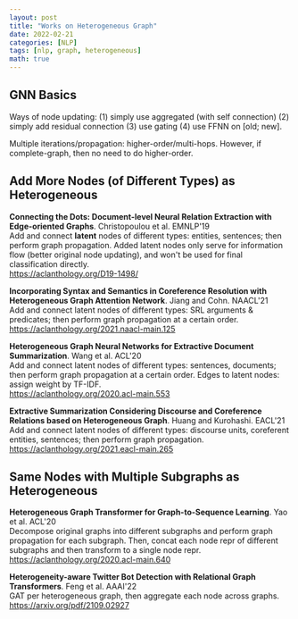 ```yaml
---
layout: post
title: "Works on Heterogeneous Graph"
date: 2022-02-21
categories: [NLP]
tags: [nlp, graph, heterogeneous]
math: true
---
```


## GNN Basics

Ways of node updating: (1) simply use aggregated (with self connection) (2) simply add residual connection (3) use
gating (4) use FFNN on [old; new].

Multiple iterations/propagation: higher-order/multi-hops. However, if complete-graph, then no need to do higher-order.

## Add More Nodes (of Different Types) as Heterogeneous

**Connecting the Dots: Document-level Neural Relation Extraction with Edge-oriented Graphs**. Christopoulou et al. EMNLP'19\
Add and connect **latent** nodes of different types: entities, sentences; then perform graph propagation. Added latent nodes only serve for information flow (better original node updating), and won't be used for final classification directly.\
<https://aclanthology.org/D19-1498/>

**Incorporating Syntax and Semantics in Coreference Resolution with Heterogeneous Graph Attention Network**. Jiang and Cohn.
NAACL'21\
Add and connect latent nodes of different types: SRL arguments & predicates; then perform graph propagation at a certain order.\
<https://aclanthology.org/2021.naacl-main.125>

**Heterogeneous Graph Neural Networks for Extractive Document Summarization**. Wang et al. ACL'20\
Add and connect latent nodes of different types: sentences, documents; then perform graph propagation at a certain order. Edges to latent nodes: assign weight by TF-IDF.\
<https://aclanthology.org/2020.acl-main.553>

**Extractive Summarization Considering Discourse and Coreference Relations based on Heterogeneous Graph**. Huang and
Kurohashi. EACL'21\
Add and connect latent nodes of different types: discourse units, coreferent entities, sentences; then perform graph propagation.\
<https://aclanthology.org/2021.eacl-main.265>

## Same Nodes with Multiple Subgraphs as Heterogeneous

**Heterogeneous Graph Transformer for Graph-to-Sequence Learning**. Yao et al. ACL'20\
Decompose original graphs into different subgraphs and perform graph propagation for each subgraph. Then, concat each node repr of different subgraphs and then transform to a single node repr.\
<https://aclanthology.org/2020.acl-main.640>

**Heterogeneity-aware Twitter Bot Detection with Relational Graph Transformers**. Feng et al. AAAI'22\
GAT per heterogeneous graph, then aggregate each node across graphs.\
<https://arxiv.org/pdf/2109.02927>
